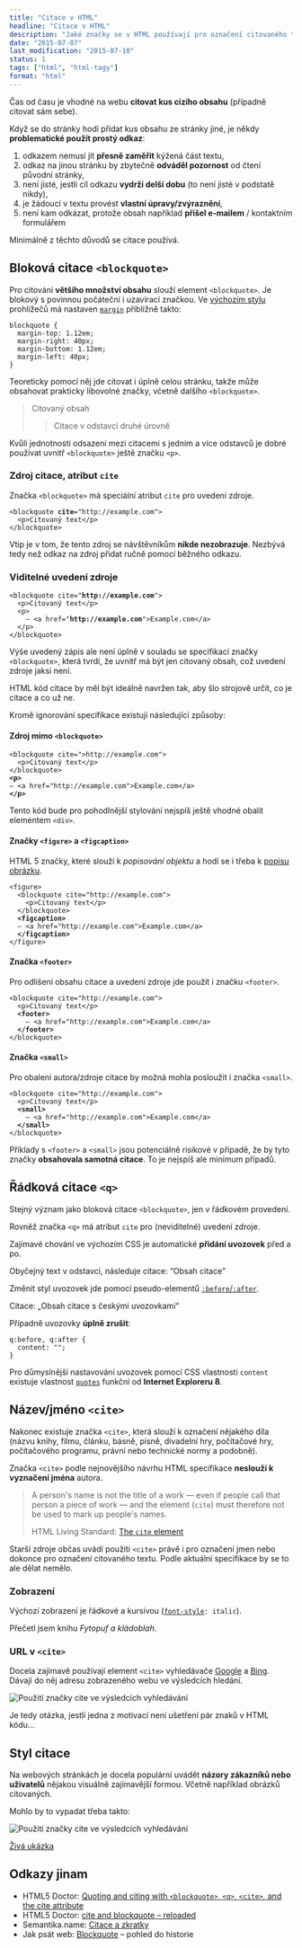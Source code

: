 ```yaml
---
title: "Citace v HTML"
headline: "Citace v HTML"
description: "Jaké značky se v HTML používají pro označení citovaného textu."
date: "2015-07-07"
last_modification: "2015-07-10"
status: 1
tags: ["html", "html-tagy"]
format: "html"
---
```


<p>Čas od času je vhodné na webu <b>citovat kus cizího obsahu</b> (případně citovat sám sebe).</p>

<p>Když se do stránky hodí přidat kus obsahu ze stránky jiné, je někdy <b>problematické použít prostý odkaz</b>:</p>

<ol>
  <li>odkazem nemusí jít <b>přesně zaměřit</b> kýžená část textu,</li>
  <li>odkaz na jinou stránku by zbytečně <b>odváděl pozornost</b> od čtení původní stránky,</li>
  <li>není jisté, jestli cíl odkazu <b>vydrží delší dobu</b> (to není jisté v podstatě nikdy),</li>
  <li>je žádoucí v textu provést <b>vlastní úpravy/zvýraznění</b>,</li>
  <li>není kam odkázat, protože obsah například <b>přišel e-mailem</b> / kontaktním formulářem</li>
</ol>



<p>Minimálně z těchto důvodů se citace používá.</p>




<h2 id="blockquote">Bloková citace <code>&lt;blockquote></code></h2>

<p>Pro citování <b>většího množství obsahu</b> slouží element <code>&lt;blockquote></code>. Je blokový s povinnou počáteční i uzavírací značkou. Ve <a href="/css-reset#vychozi">výchozím stylu</a> prohlížečů má nastaven <a href="/margin"><code>margin</code></a> přibližně takto:</p>

<pre><code>blockquote {
  margin-top: 1.12em;
  margin-right: 40px;
  margin-bottom: 1.12em;
  margin-left: 40px;
}</code></pre>








<p>Teoreticky pomocí něj jde citovat i úplně celou stránku, takže může obsahovat prakticky libovolné značky, včetně dalšího <code>&lt;blockquote></code>.</p>


<div class="live">
  <blockquote>Citovaný obsah
    <blockquote>
      <p>Citace v odstavci druhé úrovně</p>
    </blockquote>
  </blockquote>
</div>



<p>Kvůli jednotnosti odsazení mezi citacemi s jedním a více odstavců je dobré používat uvnitř <code>&lt;blockquote></code> ještě značku <code>&lt;p></code>.</p>




<h3 id="blockquote-cite">Zdroj citace, atribut <code>cite</code></h3>

<p>Značka <code>&lt;blockquote></code> má speciální atribut <code>cite</code> pro uvedení zdroje.</p>

<pre><code>&lt;blockquote <b>cite</b>="http://example.com">
  &lt;p>Citovaný text&lt;/p>
&lt;/blockquote></code></pre>




<p>Vtip je v tom, že tento zdroj se návštěvníkům <b>nikde nezobrazuje</b>. Nezbývá tedy než odkaz na zdroj přidat ručně pomocí běžného odkazu.</p>




<h3 id="zdroj">Viditelné uvedení zdroje</h3>

<pre><code>&lt;blockquote cite="<b>http://example.com</b>">
  &lt;p>Citovaný text&lt;/p>
  &lt;p>
    — &lt;a href="<b>http://example.com</b>">Example.com&lt;/a>
  &lt;/p>
&lt;/blockquote></code></pre>







<p>Výše uvedený zápis ale není úplně v souladu se specifikací značky <code>&lt;blockquote></code>, která tvrdí, že uvnitř má být jen citovaný obsah, což uvedení zdroje jaksi není.</p>

<p>HTML kód citace by měl být ideálně navržen tak, aby šlo strojově určit, co je citace a co už ne.</p>

<p>Kromě ignorování specifikace existují následující způsoby:</p>



<h4 id="mimo">Zdroj mimo <code>&lt;blockquote></code></h4>

<pre><code>&lt;blockquote cite=">http://example.com">
  &lt;p>Citovaný text&lt;/p>
&lt;/blockquote>
<b>&lt;p></b>
— &lt;a href="http://example.com">Example.com&lt;/a>
<b>&lt;/p></b></code></pre>







<p>Tento kód bude pro pohodlnější stylování nejspíš ještě vhodné obalit elementem <code>&lt;div></code>.</p>


<h4 id="figure">Značky <code>&lt;figure></code> a <code>&lt;figcaption></code></h4>

<p>HTML 5 značky, které slouží k <i>popisování objektu</i> a hodí se i třeba k <a href="/popis-obrazku#figure">popisu obrázku</a>.</p>

<pre><code>&lt;figure>
  &lt;blockquote cite="http://example.com">
    &lt;p>Citovaný text&lt;/p>
  &lt;/blockquote>
  <b>&lt;figcaption></b>
  — &lt;a href="http://example.com">Example.com&lt;/a>
  <b>&lt;/figcaption></b>
&lt;/figure></code></pre>









<h4 id="footer">Značka <code>&lt;footer></code></h4>

<p>Pro odlišení obsahu citace a uvedení zdroje jde použít i značku <code>&lt;footer></code>.</p>

<pre><code>&lt;blockquote cite="http://example.com">
  &lt;p>Citovaný text&lt;/p>
  <b>&lt;footer></b>
    — &lt;a href="http://example.com">Example.com&lt;/a>
  <b>&lt;/footer></b>
&lt;/blockquote></code></pre>








<h4 id="small">Značka <code>&lt;small></code></h4>

<p>Pro obalení autora/zdroje citace by možná mohla posloužit i značka <code>&lt;small></code>.</p>

<pre><code>&lt;blockquote cite="http://example.com">
  &lt;p>Citovaný text&lt;/p>
  <b>&lt;small></b>
    — &lt;a href="http://example.com">Example.com&lt;/a>
  <b>&lt;/small></b>
&lt;/blockquote></code></pre>








<p>Příklady s <code>&lt;footer></code> a <code>&lt;small></code> jsou potenciálně risikové v případě, že by tyto značky <b>obsahovala samotná citace</b>. To je nejspíš ale minimum případů.</p>




<h2 id="q">Řádková citace <code>&lt;q></code></h2>

<p>Stejný význam jako bloková citace <code>&lt;blockquote></code>, jen v řádkovém provedení.</p>

<p>Rovněž značka <code>&lt;q></code> má atribut <code>cite</code> pro (neviditelné) uvedení zdroje.</p>

<p>Zajímavé chování ve výchozím CSS je automatické <b>přidání uvozovek</b> před a po.</p>


<div class="live">
  <p>Obyčejný text v odstavci, následuje citace: <q>Obsah citace</q></p>
</div>



<p>Změnit styl uvozovek jde pomocí pseudo-elementů <a href="/css-selektory#before-after"><code>:before</code>/<code>:after</code></a>.</p>

<div class="live">
  <style>
    .jine-uvozovky q:before {
      content: "„";
    }
    .jine-uvozovky q:after {
      content: "“";
    }    
  </style>
  <p class="jine-uvozovky">Citace: <q>Obsah citace s českými uvozovkami</q></p>
</div>

<p>Případně uvozovky <b>úplně zrušit</b>:</p>

<pre><code>q:before, q:after {
  content: "";
}</code></pre>

<p>Pro důmyslnější nastavování uvozovek pomocí CSS vlastnosti <code>content</code> existuje vlastnost <a href="/quotes"><code>quotes</code></a> funkční od <b>Internet Exploreru 8</b>.</p>



<h2 id="cite">Název/jméno <code>&lt;cite></code></h2>

<p>Nakonec existuje značka <code>&lt;cite></code>, která slouží k označení nějakého díla (názvu knihy, filmu, článku, básně, písně, divadelní hry, počítačové hry, počítačového programu, právní nebo technické normy a podobně).</p>

<p>Značka <code>&lt;cite></code> podle nejnovějšího návrhu HTML specifikace <b>neslouží k vyznačení jména</b> autora.</p>

<blockquote lang="en" cite="https://html.spec.whatwg.org/multipage/semantics.html#the-cite-element">
  <p>A person's name is not the title of a work — even if people call that person a piece of work — and the element (<code>cite</code>) must therefore not be used to mark up people's names.</p>
  
  <p class="autor">HTML Living Standard: <a href="https://html.spec.whatwg.org/multipage/semantics.html#the-cite-element">The <code>cite</code> element</a></p>
</blockquote>



<p>Starší zdroje občas uvádí použití <code>&lt;cite></code> právě i pro označení jmen nebo dokonce pro označení citovaného textu. Podle aktuální specifikace by se to ale dělat nemělo.</p>




<h3 id="zobrazeni">Zobrazení</h3>

<p>Výchozí zobrazení je řádkové a kursivou (<code><a href="/font#style">font-style</a>: italic</code>).</p>

<div class="live">
  <p>Přečetl jsem knihu <cite>Fytopuf a kládoblah</cite>.</p>
</div>




<h3 id="vyhledavace">URL v <code>&lt;cite></code></h3>

<p>Docela zajímavě používají element <code>&lt;cite></code> vyhledávače <a href="/google">Google</a> a <a href="/bing">Bing</a>. Dávají do něj adresu zobrazeného webu ve výsledcích hledání.</p>

<p><img src="/files/citace/serp-cite.png" alt="Použití značky cite ve výsledcích vyhledávání" class="border"></p>










<p>Je tedy otázka, jestli jedna z motivací není ušetření pár znaků v HTML kódu…</p>




<h2 id="styl">Styl citace</h2>

<p>Na webových stránkách je docela populární uvádět <b>názory zákazníků nebo uživatelů</b> nějakou visuálně zajímavější formou. Včetně například obrázků citovaných.</p>

<p>Mohlo by to vypadat třeba takto:</p>

<p><img src="/files/citace/styl.png" alt="Použití značky cite ve výsledcích vyhledávání" class="border"></p>


















<p><a href="https://kod.djpw.cz/mcob">Živá ukázka</a></p>


<h2 id="odkazy">Odkazy jinam</h2>

<ul>
  <li>HTML5 Doctor: <a href="http://html5doctor.com/blockquote-q-cite/">Quoting and citing with <code>&lt;blockquote&gt;</code>, <code>&lt;q&gt;</code>, <code>&lt;cite&gt;</code>, and the cite attribute</a></li>
  
  <li>HTML5 Doctor: <a href="http://html5doctor.com/blockquote-q-cite/">cite and blockquote – reloaded</a></li>
  
  <li>Semantika.name: <a href="http://semantika.name/citace-zkratky.html">Citace a zkratky</a></li>
  
  <li>Jak psát web: <a href="http://www.jakpsatweb.cz/html/bloky.html#blockquote">Blockquote</a> – pohled do historie</li>
</ul>